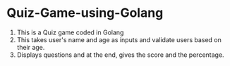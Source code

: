 # Quiz-Game-using-Golang
1. This is a Quiz game coded in Golang
2. This takes user's name and age as inputs and validate users based on their age.
3. Displays questions and at the end, gives the score and the percentage.
